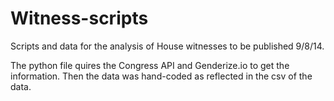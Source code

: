 Witness-scripts
===============

Scripts and data for the analysis of House witnesses to be published 9/8/14.

The python file quires the Congress API and Genderize.io to get the information. Then the data was hand-coded as reflected in the csv of the data.
